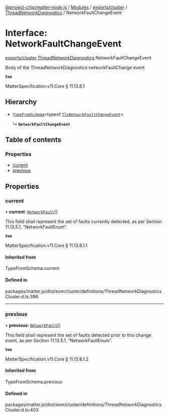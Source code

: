 [@project-chip/matter-node.js](../README.md) / [Modules](../modules.md) / [exports/cluster](../modules/exports_cluster.md) / [ThreadNetworkDiagnostics](../modules/exports_cluster.ThreadNetworkDiagnostics.md) / NetworkFaultChangeEvent

# Interface: NetworkFaultChangeEvent

[exports/cluster](../modules/exports_cluster.md).[ThreadNetworkDiagnostics](../modules/exports_cluster.ThreadNetworkDiagnostics.md).NetworkFaultChangeEvent

Body of the ThreadNetworkDiagnostics networkFaultChange event

**`See`**

MatterSpecification.v11.Core § 11.13.8.1

## Hierarchy

- [`TypeFromSchema`](../modules/exports_tlv.md#typefromschema)\<typeof [`TlvNetworkFaultChangeEvent`](../modules/exports_cluster.ThreadNetworkDiagnostics.md#tlvnetworkfaultchangeevent)\>

  ↳ **`NetworkFaultChangeEvent`**

## Table of contents

### Properties

- [current](exports_cluster.ThreadNetworkDiagnostics.NetworkFaultChangeEvent.md#current)
- [previous](exports_cluster.ThreadNetworkDiagnostics.NetworkFaultChangeEvent.md#previous)

## Properties

### current

• **current**: [`NetworkFault`](../enums/exports_cluster.ThreadNetworkDiagnostics.NetworkFault.md)[]

This field shall represent the set of faults currently detected, as per Section 11.13.5.1,
“NetworkFaultEnum”.

**`See`**

MatterSpecification.v11.Core § 11.13.8.1.1

#### Inherited from

TypeFromSchema.current

#### Defined in

packages/matter.js/dist/esm/cluster/definitions/ThreadNetworkDiagnosticsCluster.d.ts:396

___

### previous

• **previous**: [`NetworkFault`](../enums/exports_cluster.ThreadNetworkDiagnostics.NetworkFault.md)[]

This field shall represent the set of faults detected prior to this change event, as per Section 11.13.5.1,
“NetworkFaultEnum”.

**`See`**

MatterSpecification.v11.Core § 11.13.8.1.2

#### Inherited from

TypeFromSchema.previous

#### Defined in

packages/matter.js/dist/esm/cluster/definitions/ThreadNetworkDiagnosticsCluster.d.ts:403
